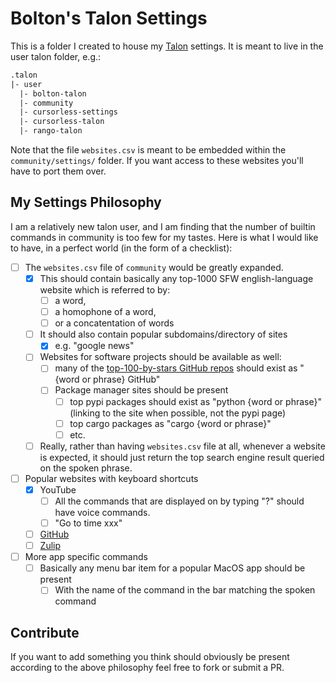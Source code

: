 
# Bolton's Talon Settings

This is a folder I created to house my [Talon](https://talon.wiki/) settings. It is meant to live in the user talon folder, e.g.:

```txt
.talon
|- user
  |- bolton-talon
  |- community
  |- cursorless-settings
  |- cursorless-talon
  |- rango-talon
```

Note that the file `websites.csv` is meant to be embedded within the `community/settings/` folder. If you want access to these websites you'll have to port them over.

## My Settings Philosophy

I am a relatively new talon user, and I am finding that the number of builtin commands in community is too few for my tastes. Here is what I would like to have, in a perfect world (in the form of a checklist):

- [ ] The `websites.csv` file of `community` would be greatly expanded.
  - [X] This should contain basically any top-1000 SFW english-language website which is referred to by:
    - [ ] a word,
    - [ ] a homophone of a word,
    - [ ] or a concatentation of words
  - [ ] It should also contain popular subdomains/directory of sites
    - [X] e.g. "google news"
  - [ ] Websites for software projects should be available as well:
    - [ ] many of the [top-100-by-stars GitHub repos](https://github.com/EvanLi/Github-Ranking/blob/master/Top100/Top-100-stars.md) should exist as "{word or phrase} GitHub"
    - [ ] Package manager sites should be present
      - [ ] top pypi packages should exist as "python {word or phrase}" (linking to the site when possible, not the pypi page)
      - [ ] top cargo packages as "cargo {word or phrase}"
      - [ ] etc.
  - [ ] Really, rather than having `websites.csv` file at all, whenever a website is expected, it should just return the top search engine result queried on the spoken phrase.
- [ ] Popular websites with keyboard shortcuts
  - [X] YouTube
    - [ ] All the commands that are displayed on by typing "?" should have voice commands.
    - [ ] "Go to time xxx"
  - [ ] [GitHub](https://docs.github.com/en/desktop/overview/github-desktop-keyboard-shortcuts)
  - [ ] [Zulip](https://zulip.com/help/keyboard-shortcuts)
- [ ] More app specific commands
  - [ ] Basically any menu bar item for a popular MacOS app should be present
    - [ ] With the name of the command in the bar matching the spoken command

## Contribute

If you want to add something you think should obviously be present according to the above philosophy feel free to fork or submit a PR.